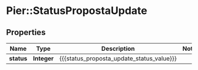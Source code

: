 # Pier::StatusPropostaUpdate

## Properties
Name | Type | Description | Notes
------------ | ------------- | ------------- | -------------
**status** | **Integer** | {{{status_proposta_update_status_value}}} | 


